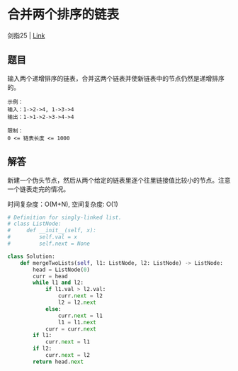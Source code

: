 # 合并两个排序的链表
剑指25 | [Link](https://leetcode-cn.com/problems/he-bing-liang-ge-pai-xu-de-lian-biao-lcof/)

## 题目
输入两个递增排序的链表，合并这两个链表并使新链表中的节点仍然是递增排序的。

```
示例：
输入：1->2->4, 1->3->4
输出：1->1->2->3->4->4

限制：
0 <= 链表长度 <= 1000
```

## 解答
新建一个伪头节点，然后从两个给定的链表里逐个往里链接值比较小的节点。注意一个链表走完的情况。

时间复杂度：O(M+N), 空间复杂度: O(1)
```python
# Definition for singly-linked list.
# class ListNode:
#     def __init__(self, x):
#         self.val = x
#         self.next = None

class Solution:
    def mergeTwoLists(self, l1: ListNode, l2: ListNode) -> ListNode:
        head = ListNode(0)
        curr = head
        while l1 and l2:
            if l1.val > l2.val:
                curr.next = l2
                l2 = l2.next
            else:
                curr.next = l1
                l1 = l1.next
            curr = curr.next
        if l1:
            curr.next = l1
        if l2:
            curr.next = l2
        return head.next
```